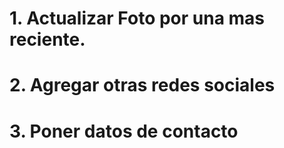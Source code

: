 # 1. Actualizar Foto por una mas reciente.

# 2. Agregar otras redes sociales

# 3. Poner datos de contacto